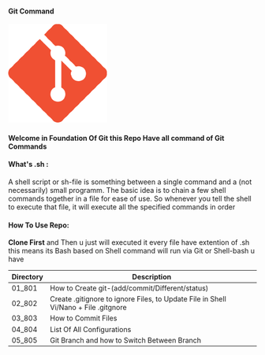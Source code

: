 #### Git Command
![Git](./icons/18133.png)

#### Welcome in  Foundation Of Git this Repo Have all command of Git Commands

#### What's .sh :
A shell script or sh-file is something between a single command and a (not necessarily) small programm. The basic idea is to chain a few shell commands together in a file for ease of use. So whenever you tell the shell to execute that file, it will execute all the specified commands in order
#### How To Use Repo:
**Clone First** and Then u just will executed it every file have extention of .sh this means its Bash based on Shell command will run via Git or Shell-bash u have

| Directory | Description |
|    -      |    -        |
|  01_801   | How to Create git-(add/commit/Different/status) |
|  02_802   | Create .gitignore to ignore Files, to Update File in Shell Vi/Nano + File .gitgnore|
|  03_803   | How to Commit Files |
|  04_804   | List Of All Configurations|
|  05_805   | Git Branch and how to Switch Between Branch| 
